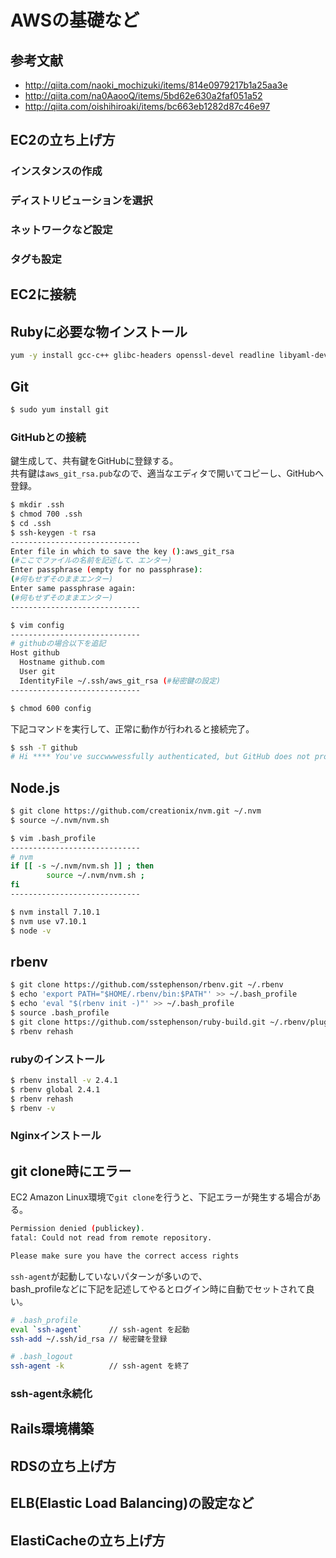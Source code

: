 # AWSの基礎など
## 参考文献
- http://qiita.com/naoki_mochizuki/items/814e0979217b1a25aa3e
- http://qiita.com/na0AaooQ/items/5bd62e630a2faf051a52
- http://qiita.com/oishihiroaki/items/bc663eb1282d87c46e97

## EC2の立ち上げ方
### インスタンスの作成
### ディストリビューションを選択
### ネットワークなど設定
### タグも設定

## EC2に接続

## Rubyに必要な物インストール
```bash
yum -y install gcc-c++ glibc-headers openssl-devel readline libyaml-devel readline-devel zlib zlib-devel libffi-devel libxml2 libxslt libxml2-devel libxslt-devel sqlite-devel
```

## Git
```bash
$ sudo yum install git
```

### GitHubとの接続
鍵生成して、共有鍵をGitHubに登録する。  
共有鍵は`aws_git_rsa.pub`なので、適当なエディタで開いてコピーし、GitHubへ登録。  
```bash
$ mkdir .ssh
$ chmod 700 .ssh
$ cd .ssh
$ ssh-keygen -t rsa
-----------------------------
Enter file in which to save the key ():aws_git_rsa 
(#ここでファイルの名前を記述して、エンター)
Enter passphrase (empty for no passphrase): 
(#何もせずそのままエンター)
Enter same passphrase again: 
(#何もせずそのままエンター)
-----------------------------

$ vim config
-----------------------------
# githubの場合以下を追記
Host github
  Hostname github.com
  User git
  IdentityFile ~/.ssh/aws_git_rsa (#秘密鍵の設定)
-----------------------------

$ chmod 600 config
```

下記コマンドを実行して、正常に動作が行われると接続完了。  
```bash
$ ssh -T github
# Hi **** You've succwwwessfully authenticated, but GitHub does not provide shell access.
```

## Node.js
```bash
$ git clone https://github.com/creationix/nvm.git ~/.nvm
$ source ~/.nvm/nvm.sh
```

```bash
$ vim .bash_profile
-----------------------------
# nvm
if [[ -s ~/.nvm/nvm.sh ]] ; then
        source ~/.nvm/nvm.sh ;
fi
-----------------------------
```

```bash
$ nvm install 7.10.1
$ nvm use v7.10.1
$ node -v
```


## rbenv
```bash
$ git clone https://github.com/sstephenson/rbenv.git ~/.rbenv
$ echo 'export PATH="$HOME/.rbenv/bin:$PATH"' >> ~/.bash_profile
$ echo 'eval "$(rbenv init -)"' >> ~/.bash_profile
$ source .bash_profile
$ git clone https://github.com/sstephenson/ruby-build.git ~/.rbenv/plugins/ruby-build
$ rbenv rehash
```

### rubyのインストール
```bash
$ rbenv install -v 2.4.1
$ rbenv global 2.4.1
$ rbenv rehash
$ rbenv -v
```

### Nginxインストール

## git clone時にエラー
EC2 Amazon Linux環境で`git clone`を行うと、下記エラーが発生する場合がある。  
```bash
Permission denied (publickey).
fatal: Could not read from remote repository.

Please make sure you have the correct access rights
```
`ssh-agent`が起動していないパターンが多いので、  
bash_profileなどに下記を記述してやるとログイン時に自動でセットされて良い。  

```bash
# .bash_profile
eval `ssh-agent`      // ssh-agent を起動
ssh-add ~/.ssh/id_rsa // 秘密鍵を登録

# .bash_logout
ssh-agent -k          // ssh-agent を終了
```
### ssh-agent永続化

## Rails環境構築

## RDSの立ち上げ方
## ELB(Elastic Load Balancing)の設定など
## ElastiCacheの立ち上げ方
